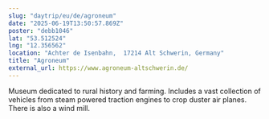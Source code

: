 ```yaml
---
slug: "daytrip/eu/de/agroneum"
date: "2025-06-19T13:50:57.869Z"
poster: "debb1046"
lat: "53.512524"
lng: "12.356562"
location: "Achter de Isenbahn,  17214 Alt Schwerin, Germany"
title: "Agroneum"
external_url: https://www.agroneum-altschwerin.de/
---
```

Museum dedicated to rural history and farming. Includes a vast collection of vehicles from steam powered traction engines to crop duster air planes. There is also a wind mill.